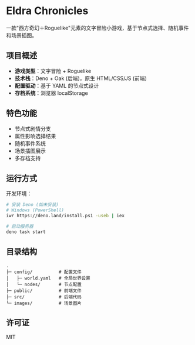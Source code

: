# Eldra Chronicles

一款"西方奇幻＋Roguelike"元素的文字冒险小游戏，基于节点式选择、随机事件和场景插图。

## 项目概述

- **游戏类型**：文字冒险 + Roguelike
- **技术栈**：Deno + Oak (后端)，原生 HTML/CSS/JS (前端)
- **配置驱动**：基于 YAML 的节点式设计
- **存档系统**：浏览器 localStorage

## 特色功能

- 节点式剧情分支
- 属性影响选择结果
- 随机事件系统
- 场景插图展示
- 多存档支持

## 运行方式

开发环境：

```bash
# 安装 Deno (如未安装)
# Windows (PowerShell)
iwr https://deno.land/install.ps1 -useb | iex

# 启动服务器
deno task start
```

## 目录结构

```
.
├─ config/          # 配置文件
│   ├─ world.yaml   # 全局世界设置
│   └─ nodes/       # 节点配置
├─ public/          # 前端文件
├─ src/             # 后端代码
└─ images/          # 场景图片
```

## 许可证

MIT